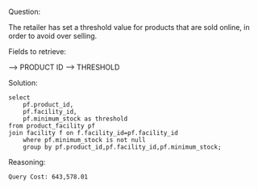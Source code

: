 Question:

The retailer has set a threshold value for products that are sold online, in order to avoid over selling.

Fields to retrieve:

--> PRODUCT ID
--> THRESHOLD

Solution:

```
select 
	pf.product_id,
	pf.facility_id,
	pf.minimum_stock as threshold
from product_facility pf 
join facility f on f.facility_id=pf.facility_id
	where pf.minimum_stock is not null
	group by pf.product_id,pf.facility_id,pf.minimum_stock;
```
Reasoning:

```
Query Cost: 643,578.01
```





